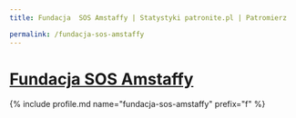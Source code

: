```yaml
---
title: Fundacja  SOS Amstaffy | Statystyki patronite.pl | Patromierz

permalink: /fundacja-sos-amstaffy
---
```


# [Fundacja  SOS Amstaffy](https://patronite.pl/fundacja-sos-amstaffy)

{% include profile.md name="fundacja-sos-amstaffy" prefix="f" %}
